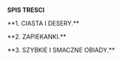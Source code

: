 **SPIS TRESCI**

<p>**1. CIASTA I DESERY.**
<p>**2. ZAPIEKANKI.**
<p>**3. SZYBKIE I SMACZNE OBIADY.**


